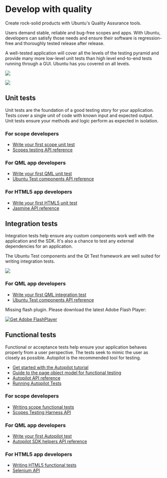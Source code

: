 





# Develop with quality

Create rock-solid products with Ubuntu's Quality Assurance tools.

Users demand stable, reliable and bug-free scopes and apps. With Ubuntu,
developers can satisfy those needs and ensure their software is regression-
free and thoroughly tested release after release.

A well-tested application will cover all the levels of the testing pyramid and
provide many more low-level unit tests than high level end-to-end tests
running through a GUI. Ubuntu has you covered on all levels.

![](/static/devportal_uploaded/a67bd0d1-ff50-4b5f-9a20-e8eec795061f-cms_page_media/379/testing-pyramid.png)





![](/static/devportal_uploaded/49620ea7-4058-4e20-ba73-80afc2eea7cb-cms_page_media/379/testing-unit-a.png)

## Unit tests

Unit tests are the foundation of a good testing story for your application.
Tests cover a single unit of code with known input and expected output. Unit
tests ensure your methods and logic perform as expected in isolation.





### For scope developers

  * [Write your first scope unit test](/en/phone/scopes/tutorials/scopes-unit-testing/)
  * [Scopes testing API reference](https://developer.ubuntu.com/api/devel/ubuntu-14.10/cplusplus/unity-scopes/dir_4a2a62c60bd6f2d5db6599a21d12fb4a.html)

### For QML app developers

  * [Write your first QML unit test](/en/phone/apps/qml/tutorials/qml-unit-testing/)
  * [Ubuntu Test components API reference](https://developer.ubuntu.com/api/qml/sdk-14.10/Ubuntu.Test/)

### For HTML5 app developers

  * [Write your first HTML5 unit test](/en/phone/apps/html-5/tutorials/html5-unit-testing/)
  * [Jasmine API reference](http://jasmine.github.io/)





## Integration tests

Integration tests help ensure any custom components work well with the
application and the SDK. It's also a chance to test any external dependencies
for an application.

The Ubuntu Test components and the Qt Test framework are well suited for
writing integration tests.

![](/static/devportal_uploaded/3063914f-7df5-4e17-90ba-f038b3f41d5e-cms_page_media/379/testing-integration-c.png)





### For QML app developers

  * [Write your first QML integration test](/en/phone/apps/qml/tutorials/qml-integration-testing/)
  * [Ubuntu Test components API reference](https://developer.ubuntu.com/api/qml/sdk-14.10/Ubuntu.Test/)





Missing flash plugin. Please download the latest Adobe Flash Player:

[ ![Get Adobe FlashPlayer](/static/devportal_static/cms/img/icons/plugins/get_flash_player.gif)
](https://www.adobe.com/go/getflashplayer)

## Functional tests

Functional or acceptance tests help ensure your application behaves properly
from a user perspective. The tests seek to mimic the user as closely as
possible. Autopilot is the recommended tool for testing.

  * [Get started with the Autopilot tutorial](https://developer.ubuntu.com/api/autopilot/python/1.5.0/tutorial-getting_started/)
  * [Guide to the page object model for functional testing](/en/phone/platform/guides/acceptance-testing-using-the-page-object-model/)
  * [Autopilot API reference](https://developer.ubuntu.com/api/autopilot/python/1.5.0/)
  * [Running Autopilot Tests](/en/phone/platform/guides/running-autopilot-tests/)

### For scope developers

  * [Writing scope functional tests](http://people.canonical.com/~nskaggs/scopes-harness/tutorial/tutorial.html)
  * [Scopes Testing Harness API](http://people.canonical.com/~nskaggs/scopes-harness/api/api.html)

### For QML app developers

  * [Write your first Autopilot test](/en/phone/apps/qml/tutorials/writing-qml-acceptance-tests/)
  * [Autopilot SDK helpers API reference](https://developer.ubuntu.com/api/autopilot/python/1.5.0/ubuntuuitoolkit/)

### For HTML5 app developers

  * [Writing HTML5 functional tests](/en/phone/apps/html-5/tutorials/writing-html5-functional-tests/)
  * [Selenium API](http://selenium-python.readthedocs.org/en/latest/api.html)





